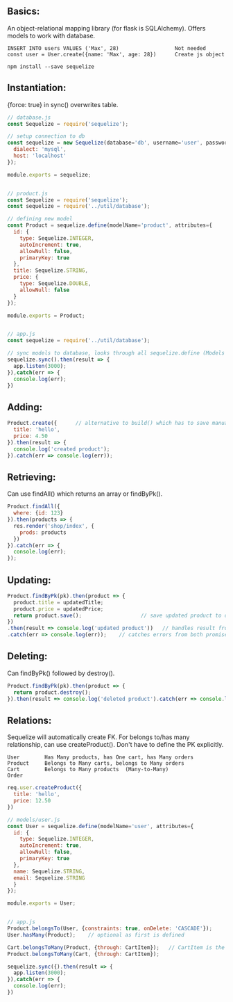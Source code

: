 ## Basics:
An object-relational mapping library (for flask is SQLAlchemy). Offers models to work with database.
```
INSERT INTO users VALUES ('Max', 28)                  Not needed
const user = User.create({name: 'Max', age: 28})      Create js object

npm install --save sequelize
```

## Instantiation:
{force: true} in sync() overwrites table.

```javascript
// database.js
const Sequelize = require('sequelize');

// setup connection to db
const sequelize = new Sequelize(database='db', username='user', password='123', {
  dialect: 'mysql',
  host: 'localhost'
});

module.exports = sequelize;


// product.js
const Sequelize = require('sequelize');
const sequelize = require('../util/database');

// defining new model
const Product = sequelize.define(modelName='product', attributes={
  id: {
    type: Sequelize.INTEGER,
    autoIncrement: true,
    allowNull: false,
    primaryKey: true
  },
  title: Sequelize.STRING,
  price: {
    type: Sequelize.DOUBLE,
    allowNull: false
  }
});

module.exports = Product;


// app.js
const sequelize = require('../util/database');

// sync models to database, looks through all sequelize.define (Models you defined)
sequelize.sync().then(result => {
  app.listen(3000);
}),catch(err => {
  console.log(err);
})
```

## Adding:
```javascript
Product.create({      // alternative to build() which has to save manually
  title: 'hello',
  price: 4.50
}).then(result => {
  console.log('created product');
}).catch(err => console.log(err));   
```

## Retrieving:
Can use findAll() which returns an array or findByPk(). 
```javascript
Product.findAll({
  where: {id: 123}
}).then(products => {
  res.render('shop/index', {
    prods: products
  })
}).catch(err => {
  console.log(err);
});
```

## Updating:
```javascript
Product.findByPk(pk).then(product => {
  product.title = updatedTitle;
  product.price = updatedPrice;
  return product.save();                   // save updated product to database
})
.then(result => console.log('updated product'))   // handles result from product.save()
.catch(err => console.log(err));    // catches errors from both promises
```

## Deleting:
Can findByPk() followed by destroy().
```javascript
Product.findByPk(pk).then(product => {
  return product.destroy();
}).then(result => console.log('deleted product').catch(err => console.log(err));
```

## Relations:
Sequelize will automatically create FK. For belongs to/has many relationship, can use createProduct(). Don't have to define the PK explicitly. 

```
User        Has Many products, has One cart, has Many orders
Product     Belongs to Many carts, belongs to Many orders
Cart        Belongs to Many products  (Many-to-Many)
Order
```

```javascript
req.user.createProduct({
  title: 'hello',
  price: 12.50
})
```

```javascript 
// models/user.js
const User = sequelize.define(modelName='user', attributes={
  id: {
    type: Sequelize.INTEGER,
    autoIncrement: true,
    allowNull: false,
    primaryKey: true
  },
  name: Sequelize.STRING,
  email: Sequelize.STRING
  }
});

module.exports = User;


// app.js
Product.belongsTo(User, {constraints: true, onDelete: 'CASCADE'});
User.hasMany(Product);    // optional as first is defined

Cart.belongsToMany(Product, {through: CartItem});   // CartItem is the intermediate table that stores Cart and Product IDs
Product.belongsToMany(Cart, {through: CartItem});

sequelize.sync({).then(result => {
  app.listen(3000);
}),catch(err => {
  console.log(err);
})
```
